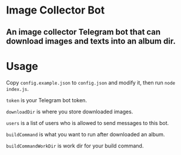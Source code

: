 Image Collector Bot
===================

An image collector Telegram bot that can download images and texts into an album dir.
-------------------------------------------------------------------------------------

# Usage

Copy `config.example.json` to `config.json` and modify it, then run `node index.js`.

`token` is your Telegram bot token.

`downloadDir` is where you store downloaded images.

`users` is a list of users who is allowed to send messages to this bot.

`buildCommand` is what you want to run after downloaded an album.

`buildCommandWorkDir` is work dir for your build command.
